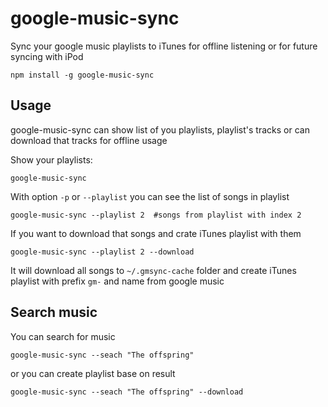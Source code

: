 # google-music-sync

Sync your google music playlists to iTunes for offline listening or for future syncing with iPod

	npm install -g google-music-sync

## Usage

google-music-sync can show list of you playlists, playlist's tracks or can download that tracks for offline usage

Show your playlists:

	google-music-sync

With option `-p` or `--playlist` you can see the list of songs in playlist

	google-music-sync --playlist 2  #songs from playlist with index 2

If you want to download that songs and crate iTunes playlist with them

	google-music-sync --playlist 2 --download

It will download all songs to `~/.gmsync-cache` folder and create iTunes playlist with prefix `gm-` and name from google music

## Search music

You can search for music

	google-music-sync --seach "The offspring"

or you can create playlist base on result

	google-music-sync --seach "The offspring" --download

